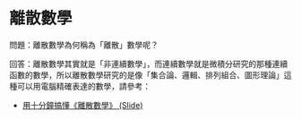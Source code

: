 # 離散數學

問題：離散數學為何稱為「離散」數學呢？

回答：離散數學其實就是「非連續數學」，而連續數學就是微積分研究的那種連續函數的數學，所以離散數學研究的是像「集合論、邏輯、排列組合、圖形理論」這種可以用電腦精確表達的數學，請參考：

* [用十分鐘搞懂《離散數學》 (Slide)](https://www.slideshare.net/ccckmit/ss-57362287)
